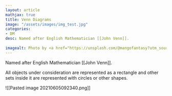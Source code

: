 ```yaml
---
layout: article
mathjax: true
title: Venn Diagrams
image: "/assets/images/img_test.jpg"
categories:
- DM
desc: Named after English Mathematician [[John Venn]].
 
imagealt: Photo by <a href="https://unsplash.com/@mangofantasy?utm_source=unsplash&utm_medium=referral&utm_content=creditCopyText">Tim Johnson</a> on <a href="https://unsplash.com/s/photos/logic?utm_source=unsplash&utm_medium=referral&utm_content=creditCopyText">Unsplash</a>
---
```

Named after English Mathematician [[John Venn]].

All objects under consideration are represented as a rectangle and other sets inside it are represented with circles or other shapes.

![[Pasted image 20210605092340.png]]